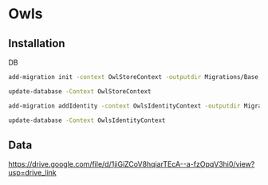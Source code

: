 # Owls






## Installation

DB

```bash
add-migration init -context OwlStoreContext -outputdir Migrations/Base	

update-database -Context OwlStoreContext

add-migration addIdentity -context OwlsIdentityContext -outputdir Migrations/Identity

update-database -Context OwlsIdentityContext
```
    
## Data

https://drive.google.com/file/d/1jiGiZCoV8hqiarTEcA--a-fzOpqV3hi0/view?usp=drive_link


